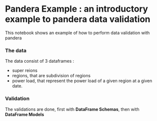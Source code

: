 
# Pandera Example : an introductory example to pandera data validation

This notebook shows an example of how to perform data validation with pandera

### The data

The data consist of 3 dataframes :
 - super reions  
 - regions, that are subdivision of regions  
 - power load, that represent the power load of a given region at a given date.

### Validation

The validations are done, first with **DataFrame Schemas**, then with **DataFrame Models**
